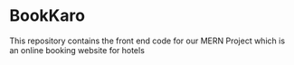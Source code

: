 # BookKaro

This repository contains the front end code for our MERN Project which is an online booking website for hotels
